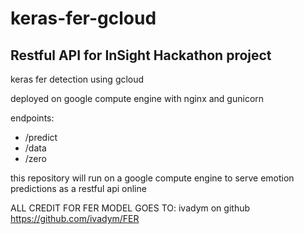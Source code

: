 # keras-fer-gcloud
## Restful API for InSight Hackathon project
keras fer detection using gcloud

deployed on google compute engine with nginx and gunicorn

endpoints:
- /predict
- /data
- /zero


this repository will run on a google compute engine to serve emotion predictions as a restful api online

ALL CREDIT FOR FER MODEL GOES TO: ivadym on github
https://github.com/ivadym/FER
